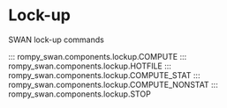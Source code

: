# Lock-up

SWAN lock-up commands

::: rompy_swan.components.lockup.COMPUTE
::: rompy_swan.components.lockup.HOTFILE
::: rompy_swan.components.lockup.COMPUTE_STAT
::: rompy_swan.components.lockup.COMPUTE_NONSTAT
::: rompy_swan.components.lockup.STOP
